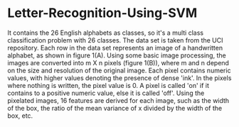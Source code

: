 # Letter-Recognition-Using-SVM
It contains the 26 English alphabets as classes, so it's a multi class classification problem with 26 classes. The data set is taken from the UCI repository. Each row in the data set represents an image of a handwritten alphabet, as shown in figure 1(A). Using some basic image processing, the images are converted into m X n pixels (figure 1(B)), where m and n depend on the size and resolution of the original image. Each pixel contains numeric values, with higher values denoting the presence of dense 'ink'. In the pixels where nothing is written, the pixel value is 0.     A pixel is called 'on' if it contains to a positive numeric value, else it is called 'off'.     Using the pixelated images, 16 features are derived for each image, such as the width of the box, the ratio of the mean variance of x divided by the width of the box, etc.  
